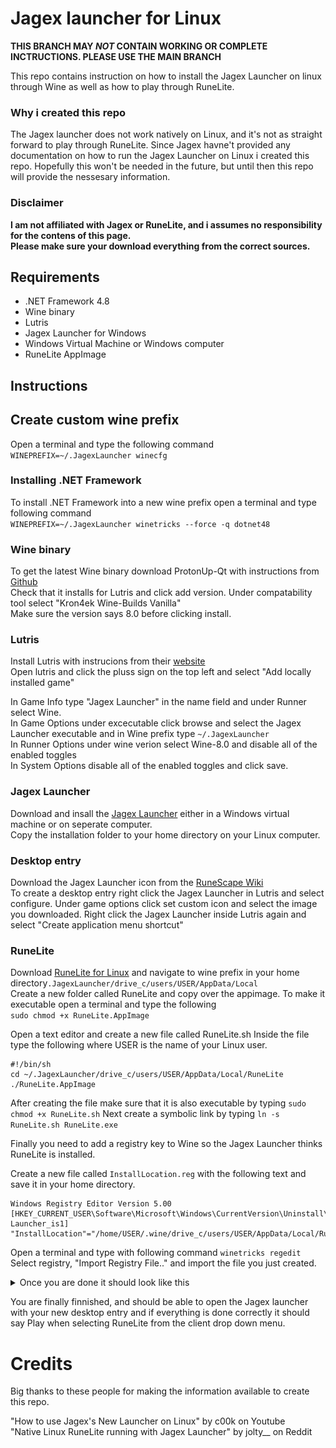 # Jagex launcher for Linux

**THIS BRANCH MAY _NOT_ CONTAIN WORKING OR COMPLETE INCTRUCTIONS. PLEASE USE THE MAIN BRANCH**

This repo contains instruction on how to install the Jagex Launcher on linux through Wine as well as how to play through RuneLite.

### Why i created this repo

The Jagex launcher does not work natively on Linux, and it's not as straight forward to play through RuneLite. Since Jagex havne't provided any documentation on how to run the Jagex Launcher on Linux i created this repo. Hopefully this won't be needed in the future, but until then this repo will provide the nessesary information.

### Disclaimer
**I am not affiliated with Jagex or RuneLite, and i assumes no responsibility for the contens of this page. <br>
Please make sure your download everything from the correct sources.**

## Requirements
- .NET Framework 4.8
- Wine binary
- Lutris
- Jagex Launcher for Windows
- Windows Virtual Machine or Windows computer
- RuneLite AppImage

## Instructions

## Create custom wine prefix
Open a terminal and type the following command<br>
`WINEPREFIX=~/.JagexLauncher winecfg`

### Installing .NET Framework
To install .NET Framework into a new wine prefix open a terminal and type following command<br>
`WINEPREFIX=~/.JagexLauncher winetricks --force -q dotnet48`

### Wine binary

To get the latest Wine binary download ProtonUp-Qt with instructions from [Github](https://github.com/DavidoTek/ProtonUp-Qt/releases)<br>
Check that it installs for Lutris and click add version. Under compatability tool select "Kron4ek Wine-Builds Vanilla"<br>
Make sure the version says 8.0 before clicking install.


### Lutris

Install Lutris with instrucions from their [website](https://lutris.net/downloads)<br>
Open lutris and click the pluss sign on the top left and select "Add locally installed game"<br>

In Game Info type "Jagex Launcher" in the name field and under Runner select Wine.<br>
In Game Options under excecutable click browse and select the Jagex Launcher executable and in Wine prefix type `~/.JagexLauncher`<br>
In Runner Options under wine verion select Wine-8.0 and disable all of the enabled toggles<br>
In System Options disable all of the enabled toggles and click save.

### Jagex Launcher
Download and insall the [Jagex Launcher](https://www.jagex.com/en-GB/launcher) either in a Windows virtual machine or on seperate computer. <br>
Copy the installation folder to your home directory on your Linux computer.

### Desktop entry
Download the Jagex Launcher icon from the [RuneScape Wiki](https://runescape.wiki/w/Jagex_Launcher#/media/File:Jagex_Launcher_icon.png)<br>
To create a desktop entry right click the Jagex Launcher in Lutris and select configure. Under game options click set custom icon and select the image you downloaded.
Right click the Jagex Launcher inside Lutris again and select "Create application menu shortcut"

### RuneLite

Download [RuneLite for Linux](https://runelite.net) and navigate to wine prefix in your home directory`.JagexLauncher/drive_c/users/USER/AppData/Local`<br>
Create a new folder called RuneLite and copy over the appimage. To make it executable open a terminal and type the following<br>
`sudo chmod +x RuneLite.AppImage`<br>

Open a text editor and create a new file called RuneLite.sh Inside the file type the following where USER is the name of your Linux user.
```
#!/bin/sh
cd ~/.JagexLauncher/drive_c/users/USER/AppData/Local/RuneLite
./RuneLite.AppImage
```
After creating the file make sure that it is also executable by typing `sudo chmod +x RuneLite.sh` Next create a symbolic link by typing `ln -s RuneLite.sh RuneLite.exe`


Finally you need to add a registry key to Wine so the Jagex Launcher thinks RuneLite is installed.<br>

Create a new file called `InstallLocation.reg` with the following text and save it in your home directory.

```
Windows Registry Editor Version 5.00
[HKEY_CURRENT_USER\Software\Microsoft\Windows\CurrentVersion\Uninstall\RuneLite Launcher_is1]
"InstallLocation"="/home/USER/.wine/drive_c/users/USER/AppData/Local/RuneLite"
```

Open a terminal and type with following command `winetricks regedit`
Select registry, "Import Registry File.." and import the file you just created.

<details>
  <summary>Once you are done it should look like this</summary>
<img src="/assets/images/regedit.png">
</details>

You are finally finnished, and should be able to open the Jagex launcher with your new desktop entry and if everything is done correctly it should say Play when selecting RuneLite from the client drop down menu.

# Credits

Big thanks to these people for making the information available to create this repo.

"How to use Jagex's New Launcher on Linux" by c00k on Youtube
<br>
"Native Linux RuneLite running with Jagex Launcher" by jolty__ on Reddit


